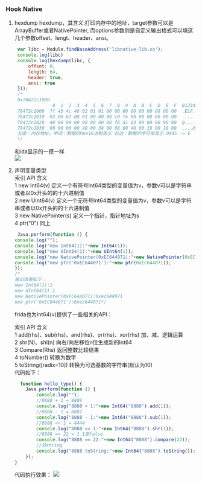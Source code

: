 ### Hook Native

1. hexdump
    hexdump，其含义:打印内存中的地址，target参数可以是ArrayBuffer或者NativePointer,
    而options参数则是自定义输出格式可以填这几个参数offset、lengt、header、ansi。
   ```js
    var libc = Module.findBaseAddress('libnative-lib.so');
    console.log(libc)
    console.log(hexdump(libc, {
        offset: 0,
        length: 64,
        header: true,
        ansi: true
    }));
    /*
    0x78472c1000
                 0  1  2  3  4  5  6  7  8  9  A  B  C  D  E  F  0123456789ABCDEF
    78472c1000  7f 45 4c 46 02 01 01 00 00 00 00 00 00 00 00 00  .ELF............
    78472c1010  03 00 b7 00 01 00 00 00 c0 fe 00 00 00 00 00 00  ................
    78472c1020  40 00 00 00 00 00 00 00 f8 a1 03 00 00 00 00 00  @...............
    78472c1030  00 00 00 00 40 00 38 00 08 00 40 00 19 00 18 00  ....@.8...@.....
    左面：内存地址。中间：数据的hex16进制表示 右边：数据的字符串显示 0X45 -> E
    */
    ```
    和ida显示的一摸一样     
    ![](pic/01.a.png)
   
2. 声明变量类型   
        索引	API	含义  
    1	new Int64(v)	定义一个有符号Int64类型的变量值为v，参数v可以是字符串或者以0x开头的的十六进制值    
    2	new UInt64(v)	定义一个无符号Int64类型的变量值为v，参数v可以是字符串或者以0x开头的的十六进制值    
    3	new NativePointer(s)	定义一个指针，指针地址为s   
    4	ptr(“0”)	同上  
    ```js
     Java.perform(function () {
    console.log("");
    console.log("new Int64(1):"+new Int64(1));
    console.log("new UInt64(1):"+new UInt64(1));
    console.log("new NativePointer(0xEC644071):"+new NativePointer(0xEC644071));
    console.log("new ptr('0xEC644071'):"+new ptr(0xEC644071));
    });
    /*
    输出效果如下：    
    new Int64(1):1 
    new UInt64(1):1    
    new NativePointer(0xEC644071):0xec644071   
    new ptr('0xEC644071'):0xec644071*/ 
    ``` 
   
    frida也为Int64(v)提供了一些相关的API： 

    索引	API	含义  
    1	add(rhs)、sub(rhs)、and(rhs)、or(rhs)、xor(rhs)	加、减、逻辑运算    
    2	shr(N)、shl(n)	向右/向左移位n位生成新的Int64  
    3	Compare(Rhs)	返回整数比较结果    
    4	toNumber()	转换为数字   
    5	toString([radix=10])	转换为可选基数的字符串(默认为10)  
    代码如下：   
    ```js
      function hello_type() {
        Java.perform(function () {
            console.log("");
            //8888 + 1 = 8889
            console.log("8888 + 1:"+new Int64("8888").add(1));
            //8888 - 1 = 8887
            console.log("8888 - 1:"+new Int64("8888").sub(1));
            //8888 << 1 = 4444
            console.log("8888 << 1:"+new Int64("8888").shr(1));
            //8888 == 22 = 1 1是false
            console.log("8888 == 22:"+new Int64("8888").compare(22));
            //转string
            console.log("8888 toString:"+new Int64("8888").toString());
        });
    }
    ``` 
    代码执行效果： 
    ![](pic/02.a.png)   
